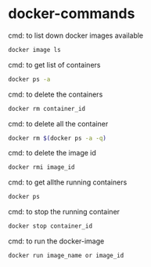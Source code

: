 # docker-commands
cmd: to list down docker images available
```bash 
docker image ls
```
cmd: to get list of containers
```bash 
docker ps -a
```
cmd: to delete the containers
```bash
docker rm container_id
```

cmd: to delete all the container
```bash
docker rm $(docker ps -a -q)
```
cmd: to delete the image id
```bash
docker rmi image_id
```
cmd: to get allthe running containers
```bash
docker ps
```
cmd: to stop the running container
```bash
docker stop container_id
```
cmd: to run the docker-image
```bash
docker run image_name or image_id
```
